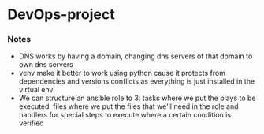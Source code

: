 # DevOps-project

### Notes

- DNS works by having a domain, changing dns servers of that domain to own dns servers
- venv make it better to work using python cause it protects from dependencies and versions conflicts as everything is just installed in the virtual env
- We can structure an ansible role to 3: tasks where we put the plays to be executed, files where we put the files that we'll need in the role and handlers for special steps to execute where a certain condition is verified